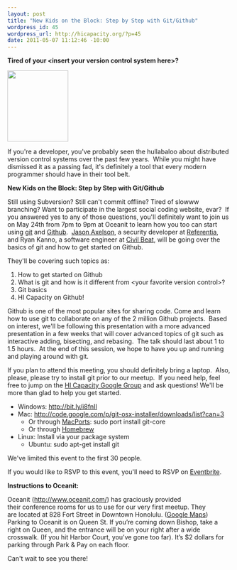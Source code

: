 ```yaml
--- 
layout: post
title: "New Kids on the Block: Step by Step with Git/Github"
wordpress_id: 45
wordpress_url: http://hicapacity.org/?p=45
date: 2011-05-07 11:12:46 -10:00
---
```

<div>

<strong>Tired of your &lt;insert your version control system here&gt;?</strong>

<strong><a href="http://hicapacity.org/wp-content/uploads/2011/05/github_logo.jpg"><img class="alignright size-full wp-image-104" title="github_logo" src="http://hicapacity.org/wp-content/uploads/2011/05/github_logo.jpg" alt="" width="137" height="160" /></a> </strong>

If you're a developer, you've probably seen the hullabaloo about distributed version control systems over the past few years.  While you might have dismissed it as a passing fad, it's definitely a tool that every modern programmer should have in their tool belt.

<strong>New Kids on the Block: Step by Step with Git/G</strong><strong>ithub</strong>

Still using Subversion? Still can't commit offline? Tired of slowww branching? Want to participate in the largest social coding website, evar?  If you answered yes to any of those questions, you'll definitely want to join us on May 24th from 7pm to 9pm at Oceanit to learn how you too can start using <a title="Git" href="http://git-scm.com/" target="_blank">git</a> and <a title="GitHub" href="http://github.com" target="_blank">Github</a>.  <a title="Jason's Home" href="http://jaxelson.com" target="_blank">Jason Axelson</a>, a security developer at <a title="Referentia" href="http://www.referentia.com/ " target="_blank">Referentia</a>, and Ryan Kanno, a software engineer at <a title="Civil Beat" href="http://www.civilbeat.com" target="_blank">Civil Beat</a>, will be going over the basics of git and how to get started on Github.

They'll be covering such topics as:
<ol>
	<li>How to get started on Github</li>
	<li>What is git and how is it different from &lt;your favorite version control&gt;?</li>
	<li>Git basics</li>
	<li>HI Capacity on Github!</li>
</ol>
<!-- p.p1 {margin: 0.0px 0.0px 0.0px 0.0px; font: 15.0px Tahoma} p.p2 {margin: 0.0px 0.0px 0.0px 0.0px; font: 16.0px Times; min-height: 19.0px} -->Github is one of the most popular sites for sharing code. Come and learn how to use git to collaborate on any of the 2 million Github projects.  Based on interest, we'll be following this presentation with a more advanced presentation in a few weeks that will cover advanced topics of git such as interactive adding, bisecting, and rebasing.  The talk should last about 1 to 1.5 hours.  At the end of this session, we hope to have you up and running and playing around with git.

If you plan to attend this meeting, you should definitely bring a laptop.  Also, please, please try to install git prior to our meetup.  If you need help, feel free to jump on the <a href="http://groups.google.com/group/honolulu-hackerspace" target="_blank">HI Capacity Google Group</a> and ask questions! We'll be more than glad to help you get started.
<ul>
	<li>Windows: <a href="http://bit.ly/i8fnII">http://bit.ly/i8fnII</a></li>
	<li>Mac: <a href="http://code.google.com/p/git-osx-installer/downloads/list?can=3">http://code.google.com/p/git-osx-installer/downloads/list?can=3</a>
<ul>
	<li>Or through <a title="MacPorts" href="http://www.macports.org/">MacPorts</a>: sudo port install git-core</li>
	<li>Or through <a title="Homebrew" href="https://github.com/mxcl/homebrew">Homebrew</a></li>
</ul>
</li>
	<li>Linux: Install via your package system
<ul>
	<li>Ubuntu: sudo apt-get install git</li>
</ul>
</li>
</ul>
We've limited this event to the first 30 people.

If you would like to RSVP to this event, you'll need to RSVP on <a title="Eventbrite Reservation" href="http://hicap-github.eventbrite.com" target="_blank">Eventbrite</a>.

<strong>Instructions to Oceanit:</strong>

<strong> </strong>Oceanit (<a href="http://www.oceanit.com/">http://www.oceanit.com/</a>) has graciously provided their conference rooms for us to use for our very first meetup. They are located at 828 Fort Street in Downtown Honolulu. (<a href="http://maps.google.com/maps?f=q&amp;source=s_q&amp;hl=en&amp;geocode=&amp;q=Oceanit+Laboratories+Inc.,+Honolulu,+HI&amp;aq=0&amp;sll=21.309466,-157.863386&amp;sspn=0.010195,0.01929&amp;gl=us&amp;ie=UTF8&amp;hq=Oceanit+Laboratories+Inc.&amp;hnear=Oceanit+Laboratories+Inc.,+828+Fort+Street+Mall+Suite+600,+Honolulu,+Hawaii+96813&amp;z=14">Google Maps</a>) Parking to Oceanit is on Queen St. If you’re coming down Bishop, take a right on Queen, and the entrance will be on your right after a wide crosswalk. (If you hit Harbor Court, you’ve gone too far). It’s $2 dollars for parking through Park &amp; Pay on each floor.

Can't wait to see you there!

</div>

